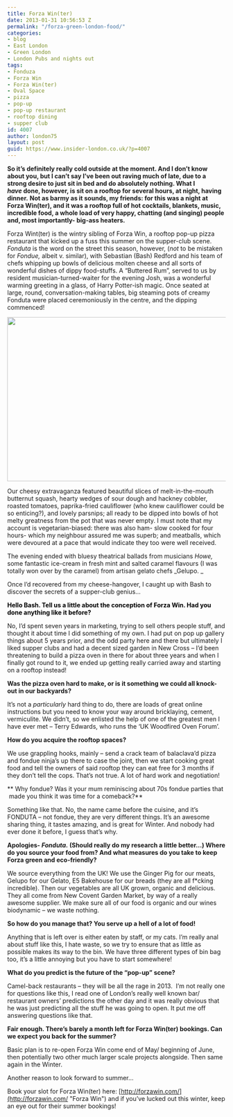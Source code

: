 ```yaml
---
title: Forza Win(ter)
date: 2013-01-31 10:56:53 Z
permalink: "/forza-green-london-food/"
categories:
- blog
- East London
- Green London
- London Pubs and nights out
tags:
- Fonduza
- Forza Win
- Forza Win(ter)
- Oval Space
- pizza
- pop-up
- pop-up restaurant
- rooftop dining
- supper club
id: 4007
author: london75
layout: post
guid: https://www.insider-london.co.uk/?p=4007
---
```


**So it&#8217;s definitely really cold outside at the moment. And I don&#8217;t know about you, but I can&#8217;t say I&#8217;ve been out raving much of late, due to a strong desire to just sit in bed and do absolutely nothing. What I _have_ done, however, is sit on a rooftop for several hours, at night, having dinner.** **Not as barmy as it sounds, my friends: for this was a night at Forza Win(ter), and it was a rooftop full of hot cocktails, blankets, music, incredible food, a whole load of very happy, chatting (and singing) people and, most importantly- big-ass heaters.**

Forza Wint(ter) is the wintry sibling of Forza Win, a rooftop pop-up pizza restaurant that kicked up a fuss this summer on the supper-club scene. _Fonduta_ is the word on the street this season, however, (_not_ to be mistaken for _Fondue,_ albeit v. similar), with Sebastian (Bash) Redford and his team of chefs whipping up bowls of delicious molten cheese and all sorts of wonderful dishes of dippy food-stuffs. A &#8220;Buttered Rum&#8221;, served to us by resident musician-turned-waiter for the evening Josh, was a wonderful warming greeting in a glass, of Harry Potter-ish magic. Once seated at large, round, conversation-making tables, big steaming pots of creamy Fonduta were placed ceremoniously in the centre, and the dipping commenced!

<a href="/forza-green-london-food/forza/" rel="attachment wp-att-4017"><img class="aligncenter size-full wp-image-4017" alt="" src="/wp-content/uploads/2013/01/FOrza.jpg" width="569" height="379" /></a>

Our cheesy extravaganza featured beautiful slices of melt-in-the-mouth butternut squash, hearty wedges of sour dough and hackney cobbler, roasted tomatoes, paprika-fried cauliflower (who knew cauliflower could be so enticing?), and lovely parsnips; all ready to be dipped into bowls of hot melty greatness from the pot that was never empty. I must note that my account is vegetarian-biased: there was also ham- slow cooked for four hours- which my neighbour assured me was superb; and meatballs, which were devoured at a pace that would indicate they too were well received.

The evening ended with bluesy theatrical ballads from musicians _Howe,_ some fantastic ice-cream in fresh mint and salted caramel flavours (I was totally won over by the caramel) from artisan gelato chefs _Gelupo. _

Once I&#8217;d recovered from my cheese-hangover, I caught up with Bash to discover the secrets of a supper-club genius&#8230;

**<span style="color: #000000;">Hello Bash. Tell us a little about the conception of Forza Win. Had you done anything like it before? </span>**

No, I&#8217;d spent seven years in marketing, trying to sell others people stuff, and thought it about time I did something of my own. I had put on pop up gallery things about 5 years prior, and the odd party here and there but ultimately I liked supper clubs and had a decent sized garden in New Cross &#8211; I&#8217;d been threatening to build a pizza oven in there for about three years and when I finally got round to it, we ended up getting really carried away and starting on a rooftop instead!

**Was the pizza oven hard to make, or is it something we could all knock-out in our backyards?**

It&#8217;s not a _particularly_ hard thing to do, there are loads of great online instructions but you need to know your way around bricklaying, cement, vermiculite. We didn&#8217;t, so we enlisted the help of one of the greatest men I have ever met &#8211; Terry Edwards, who runs the &#8216;UK Woodfired Oven Forum&#8217;.

**How do you acquire the rooftop spaces?**

We use grappling hooks, mainly &#8211; send a crack team of balaclava&#8217;d pizza and fondue ninja&#8217;s up there to case the joint, then we start cooking great food and tell the owners of said rooftop they can eat free for 3 months if they don&#8217;t tell the cops. That&#8217;s not true. A lot of hard work and negotiation!

** Why fondue? Was it your mum reminiscing about 70s fondue parties that  made you think it was time for a comeback?**

Something like that. No, the name came before the cuisine, and it&#8217;s FONDUTA &#8211; not fondue, they are very different things. It&#8217;s an awesome sharing thing, it tastes amazing, and is great for Winter. And nobody had ever done it before, I guess that&#8217;s why.

**Apologies- _Fonduta._ (Should really do my research a little better&#8230;) Where do you source your food from? And what measures do you take to keep Forza green and eco-friendly?**

We source everything from the UK! We use the Ginger Pig for our meats, Gelupo for our Gelato, E5 Bakehouse for our breads (they are all f*cking incredible). Then our vegetables are all UK grown, organic and delicious. They all come from New Covent Garden Market, by way of a really awesome supplier. We make sure all of our food is organic and our wines biodynamic &#8211; we waste nothing.

**So how do you manage that? You serve up a hell of a lot of food!**

Anything that is left over is either eaten by staff, or my cats. I&#8217;m really anal about stuff like this, I hate waste, so we try to ensure that as little as possible makes its way to the bin. We have three different types of bin bag too, it&#8217;s a little annoying but you have to start somewhere!

**What do you predict is the future of the &#8220;pop-up&#8221; scene?**

Camel-back restaurants &#8211; they will be all the rage in 2013.  I&#8217;m not really one for questions like this, I read one of London&#8217;s really well known bar/ restaurant owners&#8217; predictions the other day and it was really obvious that he was just predicting all the stuff he was going to open. It put me off answering questions like that.

**Fair enough. There&#8217;s barely a month left for Forza Win(ter) bookings. Can we expect you back for the summer?**

Basic plan is to re-open Forza Win come end of May/ beginning of June, then potentially two other much larger scale projects alongside. Then same again in the Winter.

Another reason to look forward to summer&#8230;

Book your slot for Forza Win(ter) here: [http://forzawin.com/](http://forzawin.com/ "Forza Win") and if you&#8217;ve lucked out this winter, keep an eye out for their summer bookings!